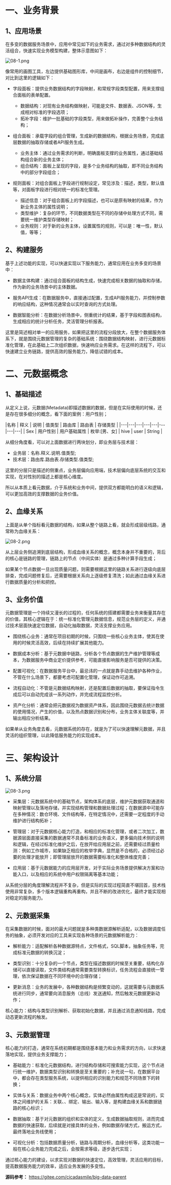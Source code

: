 # 一、业务背景

## 1、应用场景

在多变的数据服务场景中，应用中常见如下的业务需求，通过对多种数据结构的灵活组合，快速实现业务模型构建，整体示意图如下：

![](https://images.gitee.com/uploads/images/2022/0213/175009_ca8a3085_5064118.png "08-1.png")

像常用的画图工具，左边提供基础图形库，中间是画布，右边是组件的控制细节，对比到这里的逻辑如下：

- 字段面板：提供业务数据结构的字段映射，和常规字段类型配置，用来支撑组合面板的表单配置。

    - 数据结构：对现有业务结构做映射，可能是文件、数据表、JSON等，生成相对标准的字段选项；
    - 拓补字段：维护一批基础的字段类型，用来做拓补操作，完善整个业务结构；

- 组合面板：承载字段的组合管理，生成新的数据结构，根据业务场景，完成底层数据的抽取存储或者API服务生成。
    
    - 业务主体：通过业务需求的判断，明确面板支撑的业务属性，通过基础结构组合新的业务主体；
    - 组合结构：面板上呈现的字段，是多个业务结构的抽取，即不同业务结构中的部分字段组合；

- 规则面板：对组合面板上字段进行规制设定，常见涉及：描述，类型，默认值等，对面板字段进行相对统一的标准化管理。

    - 描述信息：对于组合面板上的字段描述，也可以是原有映射的结果，作为新业务主体的属性说明；
    - 类型维护：复杂的环节，不同数据类型在不同的存储中处理方式不同，需要统一维护类型存储映射；
    - 业务规则：对于新的业务主体，设置属性的规则，可以是：唯一性，默认值，等等；

## 2、构建服务

基于上述功能的实现，可以快速实现以下服务能力，通常应用在业务多变的场景中：

- 数据主体构建：通过组合面板的结构生成，快速完成相关数据的抽取和存储，作为新的业务场景中的主体数据。


- 服务API生成：在数据服务中，直接通过配置，生成API服务能力，并控制参数的响应结构，这种情况通常会以实时查询的方式处理。


- 数据智能分析：在数据分析场景中，侧重统计的结果，基于字段和图表结构，生成相应的统计分析任务，灵活管理分析报表。

这里是简述相对单一的应用服务，如果把这里的流程分段放大，在整个数据服务体系下，就是围绕元数据管理的复杂的基础系统：围绕数据结构映射，进行元数据标准化管理，在此基础上二次组织数据，快速响应业务需求。在这样的流程下，可以快速建立业务链路，提供高效的服务能力，降低试错的成本。

# 二、元数据概念

## 1、基础描述

从定义上说，元数据(Metadata)即描述数据的数据，但是在实际使用的时候，还是存在很多细分的概念，看下面的案例：用户性别；

|名称 | 释义 | 说明 | 值类型 | 路由库 | 路由表 | 存储类型 |
|---|---|---|---|---|---|---|---|
| Sex | 用户性别 | 用户基础属性 | 枚举:[男、女] | hive | user | String |

从细分角度看，可以对上面数据进行两块划分，即业务层与技术层：

- 业务层：名称.释义.说明.值类型;
- 技术层：路由库.路由表.存储类型.值类型;

这里的分层只是描述的侧重点，业务层偏向应用端，技术层偏向底层系统的交互和实现，在对性别的描述上都是核心维度。

所以从本质上看元数据，介于系统和业务中间，提供双方都能明白的语义和逻辑，可以更加高效的支撑数据的业务价值。

## 2、血缘关系

上面是从单个指标看元数据的结构，如果从整个链路上看，就会形成层级线路，通常称为血缘关系：

![](https://images.gitee.com/uploads/images/2022/0213/175027_c93de84b_5064118.png "08-2.png")

从上层业务侧追溯到底层结构，形成血缘关系的概念，概念本身并不重要的，背后的核心是链路的管理，链路上的节点（中间实体）是通过多种计算手段生成；

如果某个节点数据一旦出现质量问题，则需要根据这里的链路关系进行逐级向底层排查，完成问题修复后，还需要根据关系向上逐级修复清洗；如此通过血缘关系进行数据质量的分析和把控。

## 3、业务价值

元数据管理是一个持续又漫长的过程的，任何系统的搭建都需要业务来衡量其存在的价值，其核心逻辑在于：统一标准化管理元数据信息，规范业务层的定义，并通过技术层面快速定位数据，自动化抽取数据，灵活支撑业务应用。

- 围绕核心业务：通常在项目初期的时候，只围绕一些核心业务主体，使其在使用的时候灵活高效，后续在持续扩展其他能力。


- 数据成本分析：基于元数据中链路，分析各个节点数据的生产维护管理等成本，为数据服务中商业定价提供参考，可能直接影响服务是否可提供的决策。


- 配置可视化：在数据服务平台中，最忌讳的一点就是靠手动去维护各种作业，不管在什么场景下，都要考虑可配置化管理，保证动作可追溯。


- 流程自动化：不管是元数据结构映射，还是配置后数据的抽取，要保证指令生成后可以自动完成该一系列动作，并完成流程监控分析。


- 资产化分析：通常会把元数据视为数据资产体系，因此围绕元数据去统计数据的使用情况，产生的价值，以及热点数据识别和分布，业务主体关联度等，并输出相应分析结果。

如果单从业务角度去看，元数据系统的存在，就是为了可以快速理解元数据，并且灵活的组织管理，以此降低服务能力的实现成本。

# 三、架构设计

## 1、系统分层

![](https://images.gitee.com/uploads/images/2022/0213/175043_1d54b8cb_5064118.png "08-3.png")

- 采集层：元数据系统中的基础节点，架构体系的底层，维护元数据获取通道和映射管理以及落地存储，并实现结构管理和数据处理过程；在数据源中可能存在多种情况：数仓环境、文件结构等，在特定情况中，还需要一定程度的手动维护进行结构拓补；


- 管理层：对于元数据核心能力打造，和相应的标准化管理，或者二次加工，数据源层面直接采集的数据通常不具备标准的业务语义，更多偏向技术侧的说明和逻辑，在经过标准化维护之后，在放开给应用层之前，还需要经过质量检测：例如工作城市，如果缺乏相应的枚举字典，显然是不合格的，必须经过必要的处理才能放开；即管理层放开的数据需要标准化和整体维度完善；


- 应用层：基于元数据能力的应用层开发，对于实际业务场景提供解决方案和功能入口，以及相应的系统中用户权限隔离等基本功能；

从系统分层的角度理解流程并不复杂，但是实际的实现过程简直不堪回首，技术栈使用非常复杂，多个版本逻辑重构再重构，并且不断的改进优化，最终才能实现相对稳定的服务能力。

## 2、元数据采集

在采集数据的时候，面对的最大问题就是多种类数据源解析适配，以及数据调度任务的抽象，必须开发对应的工具来实现各种场景的元数据解析能力：

- 解析能力：适配解析各种数据源特点，文件格式，SQL脚本，抽象任务等，完成标准元数据的转换沉淀；


- 类型识别：十分复杂的一个节点，类型在描述数据的时候至关重要，结构化存储可以直接读取，文件类结构通常需要类型转换标识，任务流程会直接统一管理，依次保证数据在不同环境中的合理存储；


- 更新消息：业务的发展中，各种数据结构是频繁变动的，这就需要与元数据系统进行同步，通常要向消息服务（总线）发送通知，然后触发元数据更新动作；

核心能力：结构与类型识别解析、获取初始化数据，并且通过消息通知线路，完成动态更新流程的触发。

## 3、元数据管理

核心能力的打造，通常在系统初期都是围绕基本能力和业务需求的方向，以求快速落地实现，提供业务支撑能力；

- 基础能力：标准化元数据结构，进行结构存储和可搜索能力实现，这个节点进行统一维护，数据类型识别和转换是至关重要的；补充说一句，在数据平台中，都会存在类型服务系统，以提供相应的识别能力和规范不同场景下的转换；


- 实体与关系：数据业务中两个核心概念，实体必然由属性构成这是常说的，实体之间维护的关系：关联、、绑定、输出、输入等，是构建血缘关系和数据链路的核心标识；


- 数据抽取：基于对元数据的组织和实体的定义，生成数据抽取规则，进而完成数据的快速获取，后续就是对接具体的业务，例如数据存储方式，搬运方式，最终落地业务线使用；


- 可视化分析：包括数据质量分析，链路与周期分析，血缘分析等，这类功能一般在核心业务能力完成之后，会按需求等级，逐步迭代实现；


通过核心能力的建设，以求实现对数据的快速定位，高效管理，灵活应用的目标，提高数据服务能力的效率，适应业务发展的多变性。

**源码参考：** https://gitee.com/cicadasmile/big-data-parent